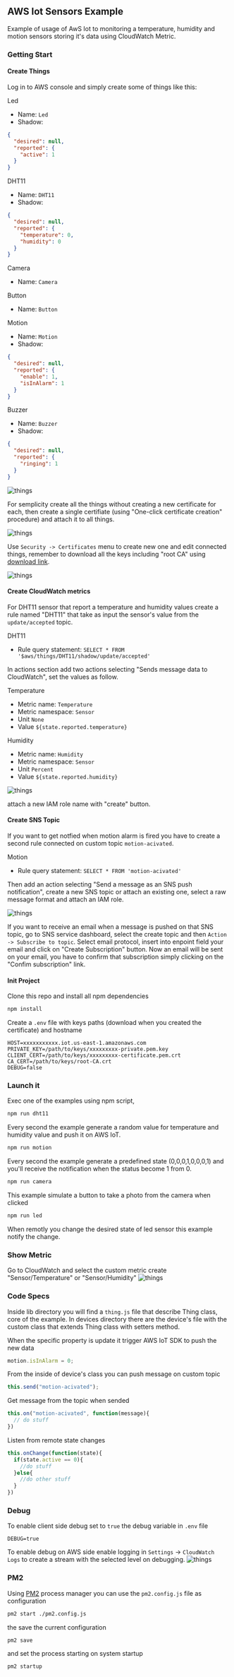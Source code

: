 ## AWS Iot Sensors Example

Example of usage of AwS Iot to monitoring a temperature, humidity and motion sensors storing it's data using CloudWatch Metric.

### Getting Start

#### Create Things

Log in to AWS console and simply create some of things like this:

Led
* Name: `Led`
* Shadow:
```json
{
  "desired": null,
  "reported": {
    "active": 1
  }
}
```

DHT11
* Name: `DHT11`
* Shadow:
```json
{
  "desired": null,
  "reported": {
    "temperature": 0,
    "humidity": 0
  }
}
```

Camera
* Name: `Camera`

Button
* Name: `Button`

Motion
* Name: `Motion`
* Shadow:
```json
{
  "desired": null,
  "reported": {
    "enable": 1,
    "isInAlarm": 1
  }
}
```

Buzzer
* Name: `Buzzer`
* Shadow:
```json
{
  "desired": null,
  "reported": {
    "ringing": 1
  }
}
```
![things](https://raw.githubusercontent.com/daaru00/aws-iot-example/master/doc/aws-iot-things.png)

For semplicity create all the things without creating a new certificate for each, then create a single certifiate (using "One-click certificate creation" procedure) and attach it to all things.

![things](https://raw.githubusercontent.com/daaru00/aws-iot-example/master/doc/aws-iot-certificates.png)

Use `Security -> Certificates` menu to create new one and edit connected things, remember to download all the keys including "root CA" using [download link](https://www.symantec.com/content/en/us/enterprise/verisign/roots/VeriSign-Class%203-Public-Primary-Certification-Authority-G5.pem).

![things](https://raw.githubusercontent.com/daaru00/aws-iot-example/master/doc/aws-iot-certificate-create.png)

#### Create CloudWatch metrics

For DHT11 sensor that report a temperature and humidity values create a rule named "DHT11" that take as input the sensor's value from the `update/accepted` topic.

DHT11
* Rule query statement: `SELECT * FROM '$aws/things/DHT11/shadow/update/accepted'`

In actions section add two actions selecting "Sends message data to CloudWatch", set the values as follow.

Temperature
* Metric name: `Temperature`
* Metric namespace: `Sensor`
* Unit `None`
* Value `${state.reported.temperature}`

Humidity
* Metric name: `Humidity`
* Metric namespace: `Sensor`
* Unit `Percent`
* Value `${state.reported.humidity}`

![things](https://raw.githubusercontent.com/daaru00/aws-iot-example/master/doc/aws-iot-rule-cloudwatch.png)

attach a new IAM role name with "create" button.

#### Create SNS Topic

If you want to get notfied when motion alarm is fired you have to create a second rule connected on custom topic `motion-acivated`.

Motion
* Rule query statement: `SELECT * FROM 'motion-acivated'`

Then add an action selecting "Send a message as an SNS push notification", create a new SNS topic or attach an existing one, select a raw message format and attach an IAM role.

![things](https://raw.githubusercontent.com/daaru00/aws-iot-example/master/doc/aws-iot-rule-sns.png)

If you want to receive an email when a message is pushed on that SNS topic, go to SNS service dashboard, select the create topic and then `Action -> Subscribe to topic`. Select email protocol,  insert into enpoint field your email and click on "Create Subscription" button.
Now an email will be sent on your email, you have to confirm that subscription simply clicking on the "Confim subscription" link.

#### Init Project

Clone this repo and install all npm dependencies
```bash
npm install
```
Create a `.env` file with keys paths (download when you created the certificate) and hostname
```
HOST=xxxxxxxxxxx.iot.us-east-1.amazonaws.com
PRIVATE_KEY=/path/to/keys/xxxxxxxxx-private.pem.key
CLIENT_CERT=/path/to/keys/xxxxxxxxx-certificate.pem.crt
CA_CERT=/path/to/keys/root-CA.crt
DEBUG=false
```

### Launch it

Exec one of the examples using npm script,

```bash
npm run dht11
```
Every second the example generate a random value for temperature and humidity value and push it on AWS IoT.

```bash
npm run motion
```
Every second the example generate a predefined state (0,0,0,1,0,0,0,1) and you'll receive the notification when the status become 1 from 0.

```bash
npm run camera
```
This example simulate a button to take a photo from the camera when clicked

```bash
npm run led
```
When remotly you change the desired state of led sensor this example notify the change.

### Show Metric

Go to CloudWatch and select the custom metric create "Sensor/Temperature" or "Sensor/Humidity"
![things](https://raw.githubusercontent.com/daaru00/aws-iot-example/master/doc/aws-cloudwatch-metrics.png)

### Code Specs

Inside lib directory you will find a `thing.js` file that describe Thing class, core of the example.
In devices directory there are the device's file with the custom class that extends Thing class with setters method.

When the specific property is update it trigger AWS IoT SDK to push the new data
```javascript
motion.isInAlarm = 0;
```

From the inside of device's class you can push message on custom topic
```javascript
this.send("motion-acivated");
```

Get message from the topic when sended
```javascript
this.on("motion-acivated", function(message){
  // do stuff
})
```

Listen from remote state changes
```javascript
this.onChange(function(state){
  if(state.active == 0){
    //do stuff
  }else{
    //do other stuff
  }
})
```

### Debug

To enable client side debug set to `true` the debug variable in `.env` file
```
DEBUG=true
```
To enable debug on AWS side enable logging in `Settings` -> `CloudWatch Logs` to create a stream with the selected level on debugging.
![things](https://raw.githubusercontent.com/daaru00/aws-iot-example/master/doc/aws-iot-logging.png)

### PM2

Using [PM2](http://pm2.keymetrics.io/) process manager you can use the `pm2.config.js` file as configuration
```bash
pm2 start ./pm2.config.js
```

the save the current configuration
```bash
pm2 save
```

and set the process starting on system startup
```bash
pm2 startup
```

